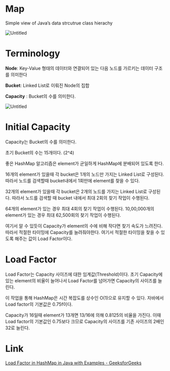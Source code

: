 # Map

Simple view of Java’s data strcutrue class hierachy

![Untitled](/images/cs/2022-11/hash2.png)

# Terminology

**Node**: Key-Value 형태의 데이터와 연결되어 있는 다음 노드를 가르키는 데이터 구조를 의미한다

**Bucket**: Linked List로 이뤄진 Node의 집합

**Capacity** : Bucket의 수를 의미한다.

![Untitled](/images/cs/2022-11/hash1.png)

# Initial Capacity

Capacity는 Bucket의 수를 의미한다.

초기 Bucket의 수는 15개이다. (2^4)

좋은 HashMap 알고리즘은 element가 균일하게 HashMap에 분배되어 있도록 한다.

16개의 element가 있을때 각 bucket은 1개의 노드만 가지는 Linked List로 구성된다. 따라서 노드를 검색할때 bucket내에서 1회만에 element를 찾을 수 있다.

32개의 element가 있을때 각 bucket은 2개의 노드를 가지는 Linked List로 구성된다. 따라서 노드를 검색할 때 bucket 내에서 최대 2회의 찾기 작업이 수행된다.

64개의 element가 있는 경우 최대 4회의 찾기 작업이 수행된다. 10,00,000개의 element가 있는 경우 최대 62,500회의 찾기 작업이 수행된다. 

여기서 알 수 있듯이 Capacity가 element의 수에 비해 작다면 찾기 속도가 느려진다. 따라서 적절한 타이밍에 Capacity를 늘려줘야한다. 여기서 적절한 타이밍을  찾을 수 있도록 해주는 값이 Load Factor이다. 

# Load Factor

Load Factor는 Capacity 사이즈에 대한  임계값(Threshold)이다. 초기 Capacity에 있는 element의 비율이 늘어나서 Load Factor를 넘어가면 Capacity의 사이즈를 늘린다.

이 작업을 통해 HashMap은 시간 복잡도를 상수인 O(1)으로 유지할 수 있다. 자바에서 Load factor의 기본값은 0.75f이다.

Capacity가 16일때 element가 13개면 13/16에 의해 0.8125의 비율을 가진다. 이때 Load factor의 기본값인 0.75보다 크므로 Capacity의 사이즈를 기존 사이즈의 2배인 32로 늘린다.

# Link

[Load Factor in HashMap in Java with Examples - GeeksforGeeks](https://www.geeksforgeeks.org/load-factor-in-hashmap-in-java-with-examples/)
